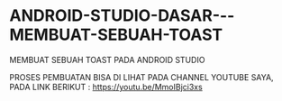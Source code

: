 # ANDROID-STUDIO-DASAR---MEMBUAT-SEBUAH-TOAST
MEMBUAT SEBUAH TOAST PADA ANDROID STUDIO

 PROSES PEMBUATAN BISA DI LIHAT PADA CHANNEL YOUTUBE SAYA, PADA LINK BERIKUT :
 https://youtu.be/MmoIBjci3xs
